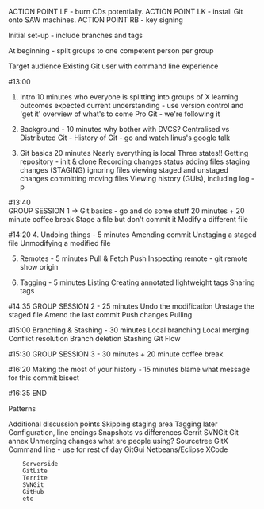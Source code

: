 ACTION POINT LF - burn CDs potentially.
ACTION POINT LK - install Git onto SAW machines.
ACTION POINT RB - key signing

Initial set-up - include branches and tags

At beginning - split groups to one competent person per group

Target audience
Existing Git user with command line experience

#13:00
1. Intro 10 minutes
	who everyone is
	splitting into groups of X
	learning outcomes
	expected current understanding - use version control and 'get it'
	overview of what's to come
	Pro Git - we're following it

2. Background - 10 minutes
	why bother with DVCS? Centralised vs Distributed
	Git - History of Git - go and watch linus's google talk 
		
3. Git basics 20 minutes
	Nearly everything is local 
	Three states!!
	Getting repository - init & clone
	Recording changes
		status
		adding files
		staging changes (STAGING)
		ignoring files
		viewing staged and unstaged changes
		committing
		moving files
	Viewing history (GUIs), including log -p

#13:40	
GROUP SESSION 1 -> Git basics - go and do some stuff 20 minutes + 20 minute coffee break
	Stage a file but don't commit it
	Modify a different file

#14:20
4. Undoing things - 5 minutes
	Amending commit
	Unstaging a staged file
	Unmodifying a modified file

5. Remotes - 5 minutes
	Pull & Fetch
	Push
	Inspecting remote - git remote show origin
	
6. Tagging - 5 minutes
	Listing
	Creating
		annotated
		lightweight tags
	Sharing tags

#14:35
GROUP SESSION 2 - 25 minutes
	Undo the modification
	Unstage the staged file
	Amend the last commit
	Push changes
	Pulling
	
#15:00
Branching & Stashing - 30 minutes
	Local branching
	Local merging
	Conflict resolution
	Branch deletion
	Stashing
	Git Flow
	
#15:30
GROUP SESSION 3 - 30 minutes + 20 minute coffee break

#16:20
Making the most of your history - 15 minutes
	blame
	what message for this commit
	bisect

#16:35
END

Patterns

Additional discussion points
	Skipping staging area
	Tagging later
	Configuration, line endings
	Snapshots vs differences
	Gerrit
	SVNGit
	Git annex
	Unmerging changes
	what are people using?
		Sourcetree
		GitX
		Command line - use for rest of day
		GitGui
		Netbeans/Eclipse
		XCode
		
		Serverside
		GitLite
		Territe
		SVNGit
		GitHub
		etc

